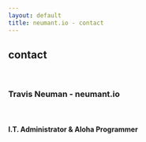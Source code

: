 ```yaml
---
layout: default
title: neumant.io - contact
---
```

<div class="blurb">
	<h2>contact</h2><br>
	<h3>Travis Neuman - neumant.io</h3><br>
	<h4>I.T. Administrator & Aloha Programmer</h4>
</div><!-- /.blurb -->
